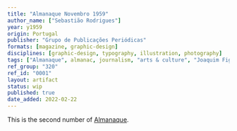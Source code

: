 ```yaml
---
title: "Almanaque Novembro 1959"
author_name: ["Sebastião Rodrigues"]
year: y1959
origin: Portugal
publisher: "Grupo de Publicações Periódicas"
formats: [magazine, graphic-design]
disciplines: [graphic-design, typography, illustration, photography]
tags: ["Almanaque", almanac, journalism, "arts & culture", "Joaquim Figueiredo Magalhães"]
ref_group: "320"
ref_id: "0001"
layout: artifact
status: wip
published: true
date_added: 2022-02-22
---
```


<p>This is the second number of <a class="text cat-link publisher" href="/tags/almanaque/">Almanaque</a>.</p>
